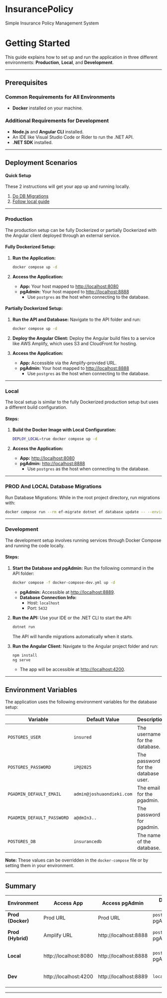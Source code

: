 # InsurancePolicy
Simple Insurance Policy Management System

# Getting Started

This guide explains how to set up and run the application in three different environments: **Production**, **Local**, and **Development**.

---

## Prerequisites

### Common Requirements for All Environments
- **Docker** installed on your machine.

### Additional Requirements for Development
- **Node.js** and **Angular CLI** installed.
- An IDE like Visual Studio Code or Rider to run the .NET API.
- **.NET SDK** installed.

---

## Deployment Scenarios

#### Quick Setup
These 2 instructions will get your app up and running locally.
1. [Do DB Migrations](#prod-and-local-database-migrations)
2. [Follow local guide](#local)

---

### Production

The production setup can be fully Dockerized or partially Dockerized with the Angular client deployed through an external service.

#### Fully Dockerized Setup:
1. **Run the Application:**
   ```bash
   docker compose up -d
   ```

2. **Access the Application:**
   - **App:** Your host mapped to [http://localhost:8080](http://localhost:8080)
   - **pgAdmin:** Your host mapped to [http://localhost:8888](http://localhost:8888)
      - Use `postgres` as the host when connecting to the database.

#### Partially Dockerized Setup:
1. **Run the API and Database:**
   Navigate to the API folder and run:
   ```bash
   docker compose up -d
   ```

2. **Deploy the Angular Client:**
   Deploy the Angular build files to a service like AWS Amplify, which uses S3 and CloudFront for hosting.

3. **Access the Application:**
   - **App:** Accessible via the Amplify-provided URL.
   - **pgAdmin:** Your host mapped to [http://localhost:8888](http://localhost:8888)
      - Use `postgres` as the host when connecting to the database.

---

### Local

The local setup is similar to the fully Dockerized production setup but uses a different build configuration.

#### Steps:
1. **Build the Docker Image with Local Configuration:**
   ```bash
   DEPLOY_LOCAL=true docker compose up -d
   ```

2. **Access the Application:**
   - **App:** [http://localhost:8080](http://localhost:8080)
   - **pgAdmin:** [http://localhost:8888](http://localhost:8888)
      - Use `postgres` as the host when connecting to the database.

---

### PROD And LOCAL Database Migrations
Run Database Migrations:
While in the root project directory, run migrations with:
```bash
docker compose run --rm ef-migrate dotnet ef database update -- --environment Production
```

---

### Development

The development setup involves running services through Docker Compose and running the code locally.

#### Steps:
1. **Start the Database and pgAdmin:**
   Run the following command in the API folder:
   ```bash
   docker compose -f docker-compose-dev.yml up -d
   ```

   - **pgAdmin:** Accessible at [http://localhost:8889](http://localhost:8889).
   - **Database Connection Info:**
      - Host: `localhost`
      - Port: `5432`

2. **Run the API:**
   Use your IDE or the .NET CLI to start the API:
   ```bash
   dotnet run
   ```
   The API will handle migrations automatically when it starts.

3. **Run the Angular Client:**
   Navigate to the Angular project folder and run:
   ```bash
   npm install
   ng serve
   ```

   - The app will be accessible at [http://localhost:4200](http://localhost:4200).

---

## Environment Variables

The application uses the following environment variables for the database setup:

| Variable                   | Default Value             | Description                         |
|----------------------------|---------------------------|-------------------------------------|
| `POSTGRES_USER`            | `insured`                 | The username for the database.      |
| `POSTGRES_PASSWORD`        | `iP@2025`                 | The password for the database user. |
| `PGADMIN_DEFAULT_EMAIL`    | `admin@joshuaondieki.com` | The email for the pgadmin.          |
| `PGADMIN_DEFAULT_PASSWORD` | `a@dmIn3..`               | The password for pgadmin.           |
| `POSTGRES_DB`              | `insurancedb`             | The name of the database.           |

**Note:** These values can be overridden in the `docker-compose` file or by setting them in your environment.

---

## Summary

| Environment        | Access App            | Access pgAdmin        | Database Host                 | Notes                                             |
|--------------------|-----------------------|-----------------------|-------------------------------|---------------------------------------------------|
| **Prod (Docker)**  | Prod URL              | Prod URL              | `postgres` (via pgAdmin only) | Fully Dockerized setup.                           |
| **Prod (Hybrid)**  | Amplify URL           | http://localhost:8888 | `postgres` (via pgAdmin only) | API & DB in Docker; Angular on S3/CloudFront.     |
| **Local**          | http://localhost:8080 | http://localhost:8888 | `postgres` (via pgAdmin only) | Similar to prod but with `DEPLOY_LOCAL=true`.     |
| **Dev**            | http://localhost:4200 | http://localhost:8889 | `localhost:5432`              | DB & pgAdmin in Docker, API & client run locally. |

---
